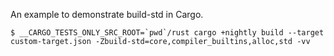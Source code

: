 An example to demonstrate build-std in Cargo.

```
$ __CARGO_TESTS_ONLY_SRC_ROOT=`pwd`/rust cargo +nightly build --target custom-target.json -Zbuild-std=core,compiler_builtins,alloc,std -vv
```
